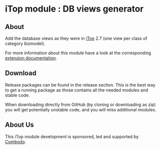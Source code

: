 # iTop module : DB views generator

## About

Add the database views as they were in  [iTop](https://github.com/Combodo/iTop) 2.7 (one view per class of category bizmodel).

For more information about this module have a look at the corresponding [extension documentation](https://www.itophub.io/wiki/page?id=extensions:combodo-views).

## Download

Release packages can be found in the release section. This is the best way to get a running package as those contains all the needed modules and stable code.

When downloading directly from GitHub (by cloning or downloading as zip) you will get potentially unstable code, and you will miss
additional modules.

## About Us

This iTop module development is sponsored, led and supported by [Combodo](https://www.combodo.com).
